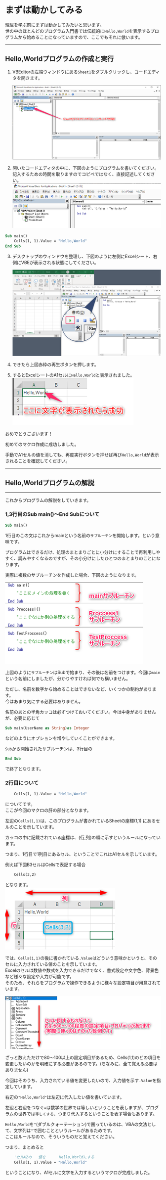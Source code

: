 # まずは動かしてみる

理屈を学ぶ前にまずは動かしてみたいと思います。  
世の中のほとんどのプログラム入門書では伝統的に`Hello,World`を表示するプログラムから始めることになっていますので、ここでもそれに倣います。  

---
## Hello,Worldプログラムの作成と実行

1. VBEditorの左端ウィンドウにある`Sheet1`をダブルクリックし、コードエディタを開きます。  

    ![](images/02-HelloWorld/02-HelloWorld20211712-132550.png)

2. 開いたコードエディタの中に、下図のようにプログラムを書いてください。  
    記入するための時間を取りますのでコピペではなく、直接記述してください。
    ![](images/02-HelloWorld/02-HelloWorld20211712-133125.png)


```vb
Sub main()
    Cells(1, 1).Value = "Hello,World"
End Sub
```

3. デスクトップのウィンドウを整理し、下図のように左側にExcelシート、右側にVBEが表示される状態にしてください。  

    ![](images/02-HelloWorld/02-HelloWorld20211712-134336.png)

4. できたら上図赤枠の再生ボタンを押します。
5. するとExcelシートのA1セルに`Hello,World`と表示されました。
    ![](images/02-HelloWorld/02-HelloWorld20211712-134704.png)

おめでとうございます！  

初めてのマクロ作成に成功しました。  

手動でA1セルの値を消しても、再度実行ボタンを押せば再び`Hello,World`が表示されることを確認してください。  

<div style="page-break-before:always"></div>

---

## Hello,Worldプログラムの解説

---

これからプログラムの解説をしていきます。

### 1,3行目のSub main()～End Subについて

```vb
Sub main()
```
1行目のこの文はこれからmainという名前の`サブルーチン`を開始します。という意味です。

プログラムはできるだけ、処理のまとまりごとに小分けにすることで再利用しやすく、読みやすくなるのですが、その小分けにしたひとつのまとまりのことになります。  

実際に複数のサブルーチンを作成した場合、下図のようになります。  

![](images/02-HelloWorld/02-HelloWorld20211712-175513.png)

上図のように`サブルーチン`はSubで始まり、その後は名前をつけます。今回は`main`という名前にしましたが、分かりやすければ何でも構いません。  

ただし、名前を数字から始めることはできないなど、いくつかの制約があります。  
今はあまり気にする必要はありません。  

名前のあとの半角カッコは必ずつけておいてください。今は中身がありませんが、必要に応じて  
```vb
Sub main(UserName as String)as Integer
```
などのようにオプションを増やしていくことができます。  

```Sub```から開始されたサブルーチンは、3行目の

```vb
End Sub
```
で終了となります。  

### 2行目について

```vb
    Cells(1, 1).Value = "Hello,World"
```
についてです。  
ここが今回のマクロの肝の部分となります。

左辺の```Cells(1,1)```は、このプログラムが書かれているSheetの座標(1,1)
にあるセルのことを示しています。  

カッコの中に記載されている座標は、(行,列)の順に示すというルールになっています。  

つまり、1行目で1列目にあるセル、ということでこれはA1セルを示しています。  

例えば下図B3セルはCellsで表記する場合
```vb
    Cells(3,2)
```
となります。  
![](images/02-HelloWorld/02-HelloWorld20211712-174741.png)


では、`Cells(1,1)`の後に書かれている`.Value`はどういう意味かというと、そのセルに入力されている値のことを示しています。  
Excelのセルは数値や数式を入力できるだけでなく、書式設定や文字色、背景色など様々な設定や入力が可能です。  
そのため、それらをプログラムで操作できるように様々な設定項目が用意されています。  

![](images/02-HelloWorld/02-HelloWorld20211712-180430.png)

ざっと数えただけで80～100以上の設定項目があるため、Cells(1,1)のどの項目を変更したいのかを明確にする必要があるのです。(ちなみに、全て覚える必要はありません)  

今回はそのうち、入力されている値を変更したいので、入力値を示す`.Value`を指定しています。

右辺の`"Hello,World"`は左辺に代入したい値を書いています。  

左辺と右辺をつなぐ`=`は数学の世界では等しいということを表しますが、プログラムの世界では`等しくする`、つまり代入するということを表す場合もあります。

`Hello,World`を`"`(ダブルクォーテーション)で囲っているのは、VBAの文法として、文字列は`"`で囲むことというルールがあるためです。  
ここはルールなので、そういうものだと覚えてください。  

つまり、まとめると
```vb
    'セルA2の   値を      Hello,Worldにする
    Cells(1, 1).Value = "Hello,World"
```

ということになり、A1セルに文字を入力するというマクロが完成しました。

